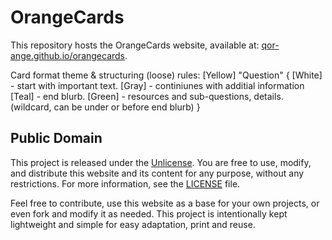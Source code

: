 # OrangeCards

This repository hosts the OrangeCards website, available at: [qor-ange.github.io/orangecards](https://qor-ange.github.io/orangecards/).

Card format theme & structuring (loose) rules:
[Yellow] "Question"
{ 
    [White] - start with important text.
    [Gray] - continiunes with additial information
    [Teal] - end blurb.
    [Green] - resources and sub-questions, details.
             (wildcard, can be under or before end blurb)
}


## Public Domain

This project is released under the [Unlicense](https://unlicense.org/). You are free to use, modify, and distribute this website and its content for any purpose, without any restrictions. For more information, see the [LICENSE](LICENSE) file.

Feel free to contribute, use this website as a base for your own projects, or even fork and modify it as needed. This project is intentionally kept lightweight and simple for easy adaptation, print and reuse.
